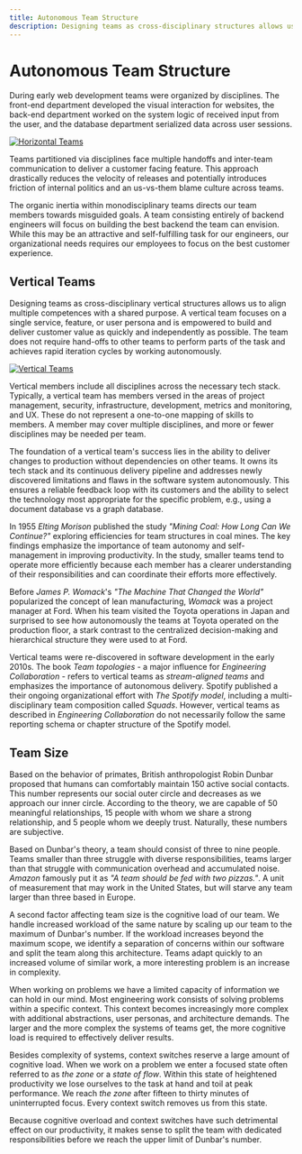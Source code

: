 ```yaml
---
title: Autonomous Team Structure
description: Designing teams as cross-disciplinary structures allows us to align multiple competences with a shared purpose. This self-sufficient team achieves rapid iteration cycles by working autonomously.
---
```


# Autonomous Team Structure

During early web development teams were organized by disciplines. The front-end department developed the visual interaction for websites, the back-end department worked on the system logic of received input from the user, and the database department serialized data across user sessions.

[![Horizontal Teams](../../assets/images/book/collaborating-within-a-company/horizontal-teams.webp)](../../assets/images/book/collaborating-within-a-company/horizontal-teams.png)

Teams partitioned via disciplines face multiple handoffs and inter-team communication to deliver a customer facing feature. This approach drastically reduces the velocity of releases and potentially introduces friction of internal politics and an us-vs-them blame culture across teams.

The organic inertia within monodisciplinary teams directs our team members towards misguided goals. A team consisting entirely of backend engineers will focus on building the best backend the team can envision. While this may be an attractive and self-fulfilling task for our engineers, our organizational needs requires our employees to focus on the best customer experience.

## Vertical Teams

Designing teams as cross-disciplinary vertical structures allows us to align multiple competences with a shared purpose. A vertical team focuses on a single service, feature, or user persona and is empowered to build and deliver customer value as quickly and independently as possible. The team does not require hand-offs to other teams to perform parts of the task and achieves rapid iteration cycles by working autonomously.

[![Vertical Teams](../../assets/images/book/collaborating-within-a-company/vertical-teams.webp)](../../assets/images/book/collaborating-within-a-company/vertical-teams.png)

Vertical members include all disciplines across the necessary tech stack. Typically, a vertical team has members versed in the areas of project management, security, infrastructure, development, metrics and monitoring, and UX. These do not represent a one-to-one mapping of skills to members. A member may cover multiple disciplines, and more or fewer disciplines may be needed per team.

The foundation of a vertical team's success lies in the ability to deliver changes to production without dependencies on other teams. It owns its tech stack and its continuous delivery pipeline and addresses newly discovered limitations and flaws in the software system autonomously. This ensures a reliable feedback loop with its customers and the ability to select the technology most appropriate for the specific problem, e.g., using a document database vs a graph database.

In 1955 *Elting Morison* published the study *"Mining Coal: How Long Can We Continue?"* exploring efficiencies for team structures in coal mines. The key findings emphasize the importance of team autonomy and self-management in improving productivity. In the study, smaller teams tend to operate more efficiently because each member has a clearer understanding of their responsibilities and can coordinate their efforts more effectively.

Before *James P. Womack*'s *"The Machine That Changed the World"* popularized the concept of lean manufacturing, *Womack* was a project manager at Ford. When his team visited the Toyota operations in Japan and surprised to see how autonomously the teams at Toyota operated on the production floor, a stark contrast to the centralized decision-making and hierarchical structure they were used to at Ford.

Vertical teams were re-discovered in software development in the early 2010s. The book *Team topologies* - a major influence for *Engineering Collaboration* - refers to vertical teams as *stream-aligned teams* and emphasizes the importance of autonomous delivery. Spotify published a their ongoing organizational effort with *The Spotify model*, including a multi-disciplinary team composition called *Squads*. However, vertical teams as described in *Engineering Collaboration* do not necessarily follow the same reporting schema or chapter structure of the Spotify model.

## Team Size

Based on the behavior of primates, British anthropologist Robin Dunbar proposed that humans can comfortably maintain 150 active social contacts. This number represents our social outer circle and decreases as we approach our inner circle. According to the theory, we are capable of 50 meaningful relationships, 15 people with whom we share a strong relationship, and 5 people whom we deeply trust. Naturally, these numbers are subjective.

Based on Dunbar's theory, a team should consist of three to nine people. Teams smaller than three struggle with diverse responsibilities, teams larger than that struggle with communication overhead and accumulated noise. *Amazon* famously put it as *"A team should be fed with two pizzas."*. A unit of measurement that may work in the United States, but will starve any team larger than three based in Europe.

A second factor affecting team size is the cognitive load of our team. We handle increased workload of the same nature by scaling up our team to the maximum of Dunbar's number. If the workload increases beyond the maximum scope, we identify a separation of concerns within our software and split the team along this architecture. Teams adapt quickly to an increased volume of similar work, a more interesting problem is an increase in complexity.

When working on problems we have a limited capacity of information we can hold in our mind. Most engineering work consists of solving problems within a specific context. This context becomes increasingly more complex with additional abstractions, user personas, and architecture demands. The larger and the more complex the systems of teams get, the more cognitive load is required to effectively deliver results.

Besides complexity of systems, context switches reserve a large amount of cognitive load. When we work on a problem we enter a focused state often referred to as *the zone* or a *state of flow*. Within this state of heightened productivity we lose ourselves to the task at hand and toil at peak performance. We reach *the zone* after fifteen to thirty minutes of uninterrupted focus. Every context switch removes us from this state.

Because cognitive overload and context switches have such detrimental effect on our productivity, it makes sense to split the team with dedicated responsibilities before we reach the upper limit of Dunbar's number.
